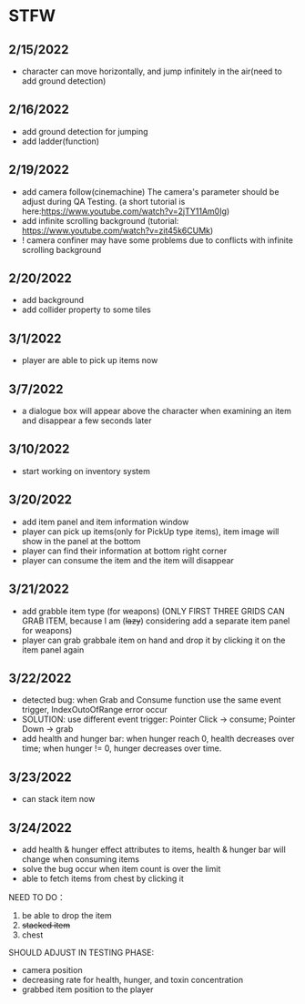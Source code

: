 # STFW

## 2/15/2022
- character can move horizontally, and jump infinitely in the air(need to add ground detection)

## 2/16/2022
- add ground detection for jumping
- add ladder(function)


## 2/19/2022
- add camera follow(cinemachine)
The camera's parameter should be adjust during QA Testing. (a short tutorial is here:https://www.youtube.com/watch?v=2jTY11Am0Ig)
- add infinite scrolling background (tutorial: https://www.youtube.com/watch?v=zit45k6CUMk)
- ! camera confiner may have some problems due to conflicts with infinite scrolling background


## 2/20/2022
- add background
- add collider property to some tiles

## 3/1/2022
- player are able to pick up items now 

## 3/7/2022
- a dialogue box will appear above the character when examining an item and disappear a few seconds later


## 3/10/2022
- start working on inventory system

## 3/20/2022
- add item panel and item information window
- player can pick up items(only for PickUp type items), item image will show in the panel at the bottom
- player can find their information at bottom right corner
- player can consume the item and the item will disappear

## 3/21/2022
- add grabble item type (for weapons) (ONLY FIRST THREE GRIDS CAN GRAB ITEM, because I am (~~lazy~~) considering add a separate item panel for weapons)
- player can grab grabbale item on hand and drop it by clicking it on the item panel again 

## 3/22/2022
- detected bug: when Grab and Consume function use the same event trigger, IndexOutoOfRange error occur
- SOLUTION: use different event trigger: Pointer Click -> consume; Pointer Down -> grab
- add health and hunger bar: when hunger reach 0, health decreases over time; when hunger != 0, hunger decreases over time.

## 3/23/2022
- can stack item now


## 3/24/2022
- add health & hunger effect attributes to items, health & hunger bar will change when consuming items
- solve the bug occur when item count is over the limit
- able to fetch items from chest by clicking it


NEED TO DO：
 1. be able to drop the item 
 2. ~~stacked item~~
 3. chest

SHOULD ADJUST IN TESTING PHASE:
- camera position
- decreasing rate for health, hunger, and toxin concentration
- grabbed item position to the player
